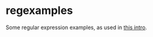 regexamples
===========
  
Some regular expression examples, as used in [this intro](https://docs.google.com/document/d/1KkciZNHJuLXSkg27j19mGrXKYjtd_5GtYAITBUVRkhE/edit?usp=sharing).  
